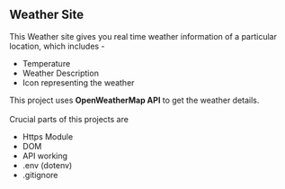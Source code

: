 <h2> Weather Site</h2>
This Weather site gives you real time weather information of a particular location, which includes -
<ul>
  <li> Temperature </li>
  <li> Weather Description</li>
  <li> Icon representing the weather</li>
</ul>
This project uses <strong>OpenWeatherMap API</strong> to get the weather details. <br> <br>
Crucial parts of this projects are 
<ul>
  <li> Https Module</li>
  <li> DOM</li>
  <li> API working</li>
  <li> .env (dotenv)</li>
  <li> .gitignore</li>
</ul>
